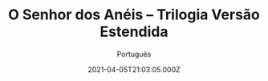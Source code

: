 ---
id: '03214abf-c7a8-488a-bfa2-357f19d7c395'
type: 'movie' # Filme, Série, Anime
title: "O Senhor dos Anéis – Trilogia Versão Estendida"
synopsis: ["Numa terra fantástica e única, chamada Terra-Média, um hobbit (seres de estatura entre 80 cm e 1,20 m, com pés peludos e bochechas um pouco avermelhadas) recebe de presente de seu tio o Um Anel, um anel mágico e maligno que precisa ser destruído antes que caia nas mãos do mal. Para isso o hobbit Frodo (Elijah Woods) terá um caminho árduo pela frente, onde encontrará perigo, medo e personagens bizarros. Ao seu lado para o cumprimento desta jornada aos poucos ele poderá contar com outros hobbits, um elfo, um anão, dois humanos e um mago, totalizando 9 pessoas que formarão a Sociedade do Anel.",
]
originalTitle: "O Senhor dos Anéis – Trilogia Versão Estendida"
date: '2021-04-05T21:03:05.000Z'
update: '2021-04-05T21:03:05.000Z'
releaseDate: '2001-12-18T03:00:00.000Z'
imdb:
  rating: '8.8' # 8.5
  id: '' # tt0470752
duration: '2h 58m'
trailer:
  urls: [
    'IUerKBZHnBs',
  ]
tags: ['720p', '1080p', '720p']
genre: ['Ação', 'Aventura', 'Fantasia'] #
quality: 'BluRay' # BluRay, WEB-DL, HDTV, WEB-DL4K, WEB-DLe
format: 'Mkv | Mp4' # MKV, MP4, TS
audio: 'Português, Inglês' # Dublado, Legendado, Dual Audio, Dub & Leg
subtitle: 'Português' # Português, inglês,
size: '9.13 GB | 9.44 GB | 15.4 GB' # 4.8 GB
audioQuality: 10
videoQuality: 10
directors: []
#  - name: 'Lana Wachowski'
#    image: ''
#  - name: 'Lilly Wachowski'
#    image: ''
cast: []
#  - name: 'Keanu Reeves'
#    image: ''
#    characterName: 'Neo'
writers: []
#  - name: ''
#    image: ''
maturityRating:
  age: '' # L , 10, 12, 14, 16, 18
  topics: [''] # Violence, Illegal drugs, Inappropriate Language, Legal Drugs, Sexual Content, Extreme Violence
###########################################
download:
  
  - url: 'magnet:?xt=urn:btih:f3934036a9b810dc4901b1cb110c417df39cdbb8&dn=Trilogia%20O%20Senhor%20dos%20An%C3%A9is%202001%20-%202003%20WwW.LAPUMiA.NET'
    resolution: '720p' # 720p, 1080p, 4K,
    audio: 'Dual Áudio' # Dublado, Legendado, Dual Audio
    size: '' # 4.8 GB
    quality: '' # BluRay, WEB-DL
    format: '' # MKV
  - url: 'magnet:?xt=urn:btih:0eecf482b747eb67be6791003a5d497532f23775&dn=Trilogia%20O%20Senhor%20dos%20An%C3%A9is%202001%20-%202003%20%5B1080p%5D%20WwW.LAPUMiA.NET'
    resolution: '1080p' # 720p, 1080p, 4K,
    audio: 'Dual Áudio' # Dublado, Legendado, Dual Audio
    size: '' # 4.8 GB
    quality: '' # BluRay, WEB-DL
    format: '' # MKV
  - url: 'magnet:?xt=urn:btih:e314baf62ce99e781b884c6a7d0cf6a5f8014161&dn=O%20Senhor%20Dos%20An%C3%A9is%20-%20Trilogia%20Estendida%20%282001%20-%202003%29%20WwW.LAPUMiA.NET'
    resolution: '720p' # 720p, 1080p, 4K,
    audio: 'Dublado' # Dublado, Legendado, Dual Audio
    size: '' # 4.8 GB
    quality: '' # BluRay, WEB-DL
    format: '' # MKV
images:
  cover: '/assets/movies/o-senhor-dos-aneis-a-sociedade-do-anel.jpg'
  background: '/assets/movies/'
---